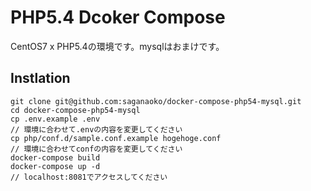 # PHP5.4 Dcoker Compose
CentOS7 x PHP5.4の環境です。mysqlはおまけです。

## Instlation
```
git clone git@github.com:saganaoko/docker-compose-php54-mysql.git
cd docker-compose-php54-mysql
cp .env.example .env
// 環境に合わせて.envの内容を変更してください
cp php/conf.d/sample.conf.example hogehoge.conf
// 環境に合わせてconfの内容を変更してください
docker-compose build
docker-compose up -d
// localhost:8081でアクセスしてください
```
